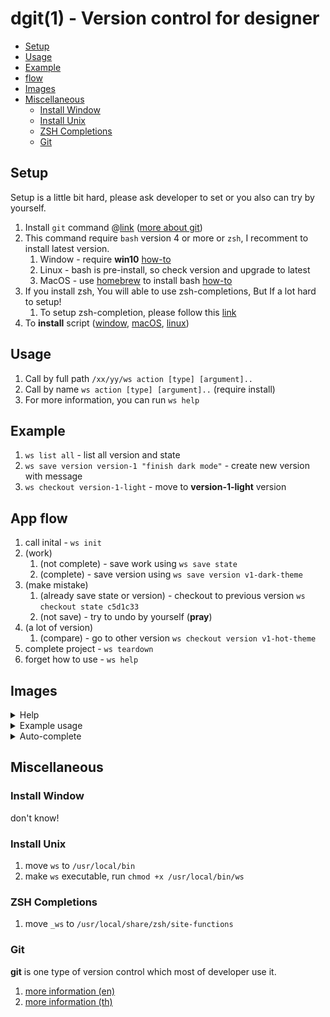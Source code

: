 # dgit(1) - Version control for designer

- [Setup](#setup)
- [Usage](#usage)
- [Example](#example)
- [flow](#app-flow)
- [Images](#images)
- [Miscellaneous](#miscellaneous)
  - [Install Window](#install-window)
  - [Install Unix](#install-unix)
  - [ZSH Completions](#zsh-completions)
  - [Git](#git)

## Setup

Setup is a little bit hard, please ask developer to set or you also can try by yourself.

1. Install `git` command @[link](https://git-scm.com/downloads) ([more about git](#git))
1. This command require `bash` version 4 or more or `zsh`, I recomment to install latest version.
    1. Window - require **win10** [how-to](https://www.howtogeek.com/249966/how-to-install-and-use-the-linux-bash-shell-on-windows-10/)
    1. Linux - bash is pre-install, so check version and upgrade to latest
    1. MacOS - use [homebrew](https://brew.sh) to install bash [how-to](https://github.com/Toberumono/Miscellaneous/wiki/Installing-Bash-4.3-on-Mac-OSX)
1. If you install zsh, You will able to use zsh-completions, But If a lot hard to setup!
    1. To setup zsh-completion, please follow this [link](#zsh-completions)
1. To **install** script ([window](install-window), [macOS](install-unix), [linux](install-unix))

## Usage

1. Call by full path `/xx/yy/ws action [type] [argument]..`
1. Call by name `ws action [type] [argument]..` (require install)
1. For more information, you can run `ws help`

## Example

1. `ws list all` - list all version and state
1. `ws save version version-1 "finish dark mode"` - create new version with message
1. `ws checkout version-1-light` - move to **version-1-light** version

## App flow

1. call inital - `ws init`
1. (work)
    1. (not complete) - save work using `ws save state`
    1. (complete) - save version using `ws save version v1-dark-theme`
1. (make mistake)
    1. (already save state or version) - checkout to previous version `ws checkout state c5d1c33`
    1. (not save) - try to undo by yourself (**pray**)
1. (a lot of version)
    1. (compare) - go to other version `ws checkout version v1-hot-theme`
1. complete project - `ws teardown`
1. forget how to use - `ws help`

## Images

<details>
    <summary>Help</summary>

![help](/images/help.png)

</details>

<details>
    <summary>Example usage</summary>

<details>
    <summary>Example list</summary>

![l-all](/images/list-all.png)

![l-state](/images/list-state.png)

![l-version](/images/list-version.png)

</details>

<details>
    <summary>Example save</summary>

![s-state](/images/save-state.png)

![s-version](/images/save-version.png)

</details>

<details>
    <summary>Example checkout</summary>

![checkout](/images/checkout.png)

</details>

</details>

<details>
    <summary>Auto-complete</summary>

![ac-co1](/images/auto-completion-checkout-1.png)

![ac-co2](/images/auto-completion-checkout-2.png)

![ac](/images/auto-completion-main.png)

</details>

## Miscellaneous

### Install Window

don't know!

### Install Unix

1. move `ws` to `/usr/local/bin`
1. make `ws` executable, run `chmod +x /usr/local/bin/ws`

### ZSH Completions

1. move `_ws` to `/usr/local/share/zsh/site-functions`

### Git

**git** is one type of version control which most of developer use it.

1. [more information (en)](https://git-scm.com/book/en/v2/Getting-Started-About-Version-Control)
1. [more information (th)](https://git-scm.com/book/th/v1/เริ่มต้นใช้งาน-เกี่ยวกับ-Version-Control)
